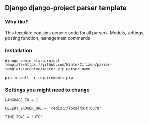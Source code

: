 ## Django django-project parser template
### Why tho?
This template contains generic code for all parsers. Models, settings, posting function, management commands

### Installation
`django-admin startproject --template=https://github.com/WinterCitizen/parser-template/archive/master.zip parser-name`

`pip install -r requirements.pip`


### Settings you might need to change
`LANGUAGE_ID = 1`

`CELERY_BROKER_URL = 'redis://localhost:6379'`

`TIME_ZONE = 'UTC'`
